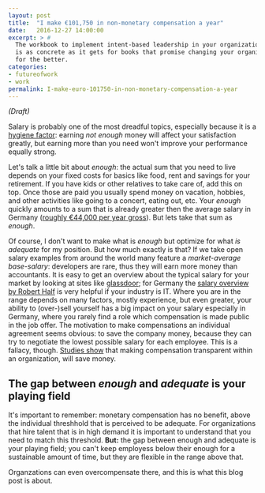 ```yaml
---
layout: post
title:  "I make €101,750 in non-monetary compensation a year"
date:   2016-12-27 14:00:00
excerpt: > #
  The workbook to implement intent-based leadership in your organization
  is as concrete as it gets for books that promise changing your organization
  for the better.
categories:
- futureofwork
- work
permalink: I-make-euro-101750-in-non-monetary-compensation-a-year
---
```


*(Draft)*

Salary is probably one of the most dreadful topics, especially because it is a [hygiene factor][HF]: earning *not enough* money will affect your satisfaction greatly, but earning more than you need won't improve your performance equally strong.

Let's talk a little bit about *enough*: the actual sum that you need to live depends on your fixed costs for basics like food, rent and savings for your retirement. If you have kids or other relatives to take care of, add this on top. Once those are paid you usually spend money on vacation, hobbies, and other activities like going to a concert, eating out, etc. Your *enough* quickly amounts to a sum that is already greater then the average salary in Germany ([roughly €44,000 per year gross][GS]). But lets take that sum as *enough*.

Of course, I don't want to make what is *enough* but optimize for what *is adequate* for my position. But how much exactly is that? If we take open salary examples from around the world many feature a *market-average base-salary*: developers are rare, thus they will earn more money than accountants. It is easy to get an overview about the typical salary for your market by looking at sites like [glassdoor][GD]; for Germany the [salary overview by Robert Half](SO) is very helpful if your industry is IT. Where you are in the range depends on many factors, mostly experience, but even greater, your ability to (over-)sell yourself has a big impact on your salary especially in Germany, where you rarely find a role which compensation is made public in the job offer. The motivation to make compensations an individual agreement seems obvious: to save the company money, because they can try to negotiate the lowest possible salary for each employee. This is a fallacy, though. [Studies show][TS] that making compensation transparent within an organization, will save money.

## The gap between *enough* and *adequate* is your playing field

It's important to remember: monetary compensation has no benefit, above the individual threshhold that is perceived to be adequate. For organizations that hire talent that is in high demand it is important to understand that you need to match this threshold. **But:** the gap between enough and adequate is your playing field; you can't keep employess below their enough for a sustainable amount of time, but they are flexible in the range above that. 

Organzations can even overcompensate there, and this is what this blog post is about.

[RH]: http://www.resourceful-humans.com/?utm_source=coderbyheart&utm_medium=blogpost&utm_campaign=I-make-euro-101750-in-non-monetary-compensation-a-year
[HF]: https://en.wikipedia.org/wiki/Two-factor_theory
[GS]: https://www.destatis.de/DE/ZahlenFakten/GesamtwirtschaftUmwelt/VerdiensteArbeitskosten/VerdiensteVerdienstunterschiede/Tabellen/Bruttomonatsverdienste.html
[GD]: https://www.glassdoor.com/
[SO]: https://www.roberthalf.de/sites/roberthalf.de/files/pdf/noindex/gehaltsuebersicht-deutschland-2017-roberthalf.pdf
[TS]: https://townsquared.com/blog/2016/02/salary-transparency/